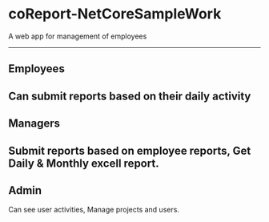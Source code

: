 # coReport-NetCoreSampleWork
A web app for management of employees  

------------------------------------------------  
## Employees  
Can submit reports based on their daily activity  
------------------------------------------------
## Managers  
Submit reports based on employee reports, Get Daily & Monthly excell report.  
------------------------------------------------
## Admin  
Can see user activities, Manage projects and users.  
